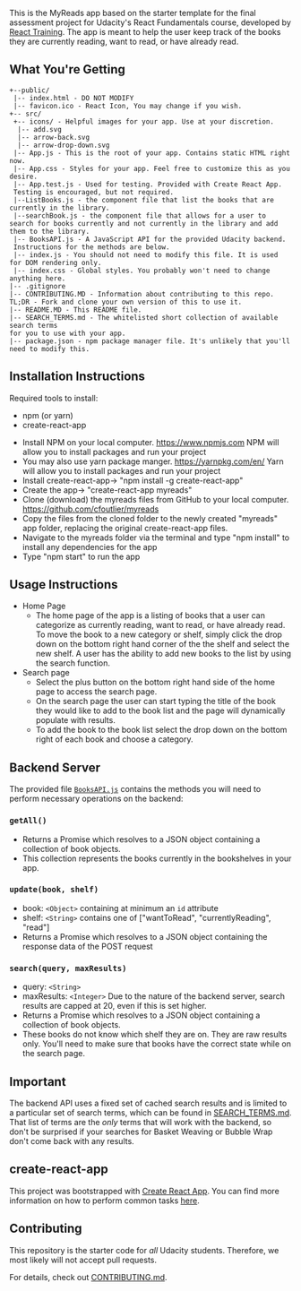 This is the MyReads app based on the starter template for the final assessment project for Udacity's React Fundamentals course, developed by [React Training](https://reacttraining.com).  The app is meant to help the user keep track of the books they are currently reading, want to read, or have already read.

## What You're Getting
```
+--public/    
 |-- index.html - DO NOT MODIFY
 |-- favicon.ico - React Icon, You may change if you wish.
+-- src/
 +-- icons/ - Helpful images for your app. Use at your discretion.
  |-- add.svg
  |-- arrow-back.svg
  |-- arrow-drop-down.svg
 |-- App.js - This is the root of your app. Contains static HTML right now.
 |-- App.css - Styles for your app. Feel free to customize this as you desire.
 |-- App.test.js - Used for testing. Provided with Create React App.
 Testing is encouraged, but not required.
 |--ListBooks.js - the component file that list the books that are currently in the library.
 |--searchBook.js - the component file that allows for a user to search for books currently and not currently in the library and add them to the library.
 |-- BooksAPI.js - A JavaScript API for the provided Udacity backend.
 Instructions for the methods are below.
 |-- index.js - You should not need to modify this file. It is used for DOM rendering only.
 |-- index.css - Global styles. You probably won't need to change anything here.
|-- .gitignore
|-- CONTRIBUTING.MD - Information about contributing to this repo.
TL;DR - Fork and clone your own version of this to use it.
|-- README.MD - This README file.
|-- SEARCH_TERMS.md - The whitelisted short collection of available search terms
for you to use with your app.
|-- package.json - npm package manager file. It's unlikely that you'll need to modify this.
```

## Installation Instructions
Required tools to install:
- npm (or yarn)
- create-react-app

* Install NPM on your local computer.  https://www.npmjs.com NPM will allow you to install packages and run your project
* You may also use yarn package manger. https://yarnpkg.com/en/ Yarn will allow you to install packages and run your project
* Install create-react-app-> "npm install -g create-react-app"
* Create the app-> "create-react-app myreads"
* Clone (download) the myreads files from GitHub to your local computer.  https://github.com/cfoutlier/myreads
* Copy the files from the cloned folder to the newly created "myreads" app folder, replacing the original create-react-app files.
* Navigate to the myreads folder via the terminal and type "npm install" to install any dependencies for the app
* Type "npm start" to run the app


## Usage Instructions
* Home Page
  * The home page of the app is a listing of books that a user can categorize as currently reading, want to read, or have already read.  To move the book to a new category or shelf, simply click the drop down on the bottom right hand corner of the the shelf and select the new shelf.  A user has the ability to add new books to the list by using the search function.
* Search page
  * Select the plus button on the bottom right hand side of the home page to access the search page.
  * On the search page the user can start typing the title of the book they would like to add to the book list and the page will dynamically populate with results.
  * To add the book to the book list select the drop down on the bottom right of each book and choose a category.

## Backend Server

The provided file [`BooksAPI.js`](src/BooksAPI.js) contains the methods you will need to perform necessary operations on the backend:

### `getAll()`
* Returns a Promise which resolves to a JSON object containing a collection of book objects.
* This collection represents the books currently in the bookshelves in your app.

### `update(book, shelf)`
* book: `<Object>` containing at minimum an `id` attribute
* shelf: `<String>` contains one of ["wantToRead", "currentlyReading", "read"]  
* Returns a Promise which resolves to a JSON object containing the response data of the POST request

### `search(query, maxResults)`
* query: `<String>`
* maxResults: `<Integer>` Due to the nature of the backend server, search results are capped at 20, even if this is set higher.
* Returns a Promise which resolves to a JSON object containing a collection of book objects.
* These books do not know which shelf they are on. They are raw results only. You'll need to make sure that books have the correct state while on the search page.

## Important
The backend API uses a fixed set of cached search results and is limited to a particular set of search terms, which can be found in [SEARCH_TERMS.md](SEARCH_TERMS.md). That list of terms are the _only_ terms that will work with the backend, so don't be surprised if your searches for Basket Weaving or Bubble Wrap don't come back with any results.

## create-react-app

This project was bootstrapped with [Create React App](https://github.com/facebookincubator/create-react-app). You can find more information on how to perform common tasks [here](https://github.com/facebookincubator/create-react-app/blob/master/packages/react-scripts/template/README.md).

## Contributing

This repository is the starter code for _all_ Udacity students. Therefore, we most likely will not accept pull requests.

For details, check out [CONTRIBUTING.md](CONTRIBUTING.md).
